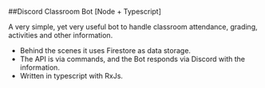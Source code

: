 ##Discord Classroom Bot [Node + Typescript]

A very simple, yet very useful bot to handle classroom attendance, grading, activities and other information.

- Behind the scenes it uses Firestore as data storage.
- The API is via commands, and the Bot responds via Discord with the information. 
- Written in typescript with RxJs.